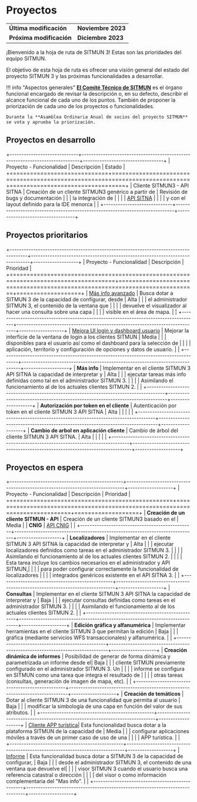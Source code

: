 # Proyectos

<table>
    <tr>
        <td><strong>Última modificación</strong></td>
        <td><strong>Noviembre 2023</strong></td>
    </tr>
    <tr>
        <td><strong>Próxima modificación</strong></td>
        <td><strong>Diciembre 2023</strong></td>
    </tr>
</table>

¡Bienvenido a la hoja de ruta de SITMUN 3! Estas son las prioridades del equipo SITMUN.

El objetivo de esta hoja de ruta es ofrecer una visión general del estado del proyecto SITMUN 3 y las próximas funcionalidades a desarrollar.

!!! info "Aspectos generales"
    [**El Comité Técnico de SITMUN**](https://sitmun.github.io/contact/) es el órgano funcional encargado de revisar la descripción o,
    en su defecto, describir el alcance funcional de cada uno de los puntos. 
    También de proponer la priorización de cada uno de los proyectos o funcionalidades.

    Durante la **Asamblea Ordinaria Anual de socios del proyecto SITMUN** se vota y aprueba la priorización.

## Proyectos en desarrollo

+-----------------------------+-----------------------------------------------------------------------------+----------------------------------+
| Proyecto - Funcionalidad    | Descripción                                                                 | Estado                           |
+=============================+=============================================================================+==================================+
| Cliente SITMUN3 - API SITNA | Creación de un cliente SITMUN3 genérico a partir de                         | Revisión de bugs y documentación |
|                             | la integración de                                                           |                                  |
|                             | [API SITNA](https://github.com/sitna/api-sitna/blob/master/README.es-ES.md) |                                  |
|                             | y con el layout definido para la IDE menorca                                |                                  |
+-----------------------------+-----------------------------------------------------------------------------+----------------------------------+

## Proyectos prioritarios 
[](roadmap/mas-info-avanzado.md)

+-------------------------------------------------------------------------------------+-----------------------------------------------------------------------------+-------------------+
| Proyecto - Funcionalidad                                                            | Descripción                                                                 | Prioridad         |
+=====================================================================================+=============================================================================+===================+
| [Más info avanzado](roadmap/mas-info-avanzado.md)                                   | Busca dotar a SITMUN 3 de la capacidad de configurar, desde                 | Alta              |
|                                                                                     | el administrador SITMUN 3, el contenido de la ventana que                   |                   |
|                                                                                     | devuelve el visualizador al hacer una consulta sobre una capa               |                   |
|                                                                                     | visible en el área de mapa.                                                 |                   |
+-------------------------------------------------------------------------------------+-----------------------------------------------------------------------------+-------------------+
| [Mejora UI login y dashboard usuario](roadmap/mejora-ui-login-dashboard-cliente.md) | Mejorar la interficie de la ventana de login a los clientes SITMUN          | Media             |
|                                                                                     | disponibles para el usuario así como el dashboard para la selección de      |                   |
|                                                                                     | aplicación, territorio y configuración de opciones y datos de usuario.      |                   |
+-------------------------------------------------------------------------------------+-----------------------------------------------------------------------------+-------------------+
| **Más info**                                                                        | Implementar en el cliente SITMUN 3 API SITNA la capacidad de interpretar y  | Alta              |
|                                                                                     | ejecutar tareas más info definidas como tal en el administrador SITMUN 3.   |                   |
|                                                                                     | Asimilando el funcionamiento al de los actuales clientes SITMUN 2.          |                   |
+-------------------------------------------------------------------------------------+-----------------------------------------------------------------------------+-------------------+
| **Autorización por token en el cliente**                                            | Autenticación por token en el cliente SITMUN 3 API SITNA                    | Alta              |
|                                                                                     |                                                                             |                   |
+-------------------------------------------------------------------------------------+-----------------------------------------------------------------------------+-------------------+
| **Cambio de arbol en aplicación cliente**                                           | Cambio de árbol del cliente SITMUN 3 API SITNA.                             | Alta              |
|                                                                                     |                                                                             |                   |
+-------------------------------------------------------------------------------------+-----------------------------------------------------------------------------+-------------------+

## Proyectos en espera

+------------------------------------------------+-----------------------------------------------------------------------------+-------------------+
| Proyecto - Funcionalidad                       | Descripción                                                                 | Prioridad         |
+================================================+=============================================================================+===================+
| **Creación de un cliente SITMUN - API**        | Creación de un cliente SITMUN3 basado en el                                 | Media             |
| **CNIG**                                       | [API CNIG](https://github.com/IGN-CNIG/API-CNIG)                            |                   |
+------------------------------------------------+-----------------------------------------------------------------------------+-------------------+
| **Localizadores**                              | Implementar en el cliente SITMUN 3 API SITNA la capacidad de interpretar y  | Alta              |
|                                                | ejecutar localizadores definidos como tareas en el administrador SITMUN 3.  |                   |
|                                                | Asimilando el funcionamiento al de los actuales clientes SITMUN 2.          |                   |
|                                                |  Esta tarea incluye los cambios necesarios en el administrador y API SITMUN,|                   |
|                                                | para poder configurar correctamente la funcionalidad de localizadores       |                   |
|                                                | integrados genéricos existente en el API SITNA 3.                           |                   |
+------------------------------------------------+-----------------------------------------------------------------------------+-------------------+
| **Consultas**                                  | Implementar en el cliente SITMUN 3 API SITNA la capacidad de interpretar y  | Baja              |
|                                                | ejecutar consultas definidas como tareas en el administrador SITMUN 3.      |                   |
|                                                | Asimilando el funcionamiento al de los actuales clientes SITMUN 2.          |                   |
+------------------------------------------------+-----------------------------------------------------------------------------+-------------------+
| **Edición gráfica y alfanumérica**             | Implementar herramientas en el cliente SITMUN 3 que permitan la edición     | Baja              |
|                                                | gráfica (mediante servicios WFS transaccionales) y alfanumérica.            |                   |
+------------------------------------------------+-----------------------------------------------------------------------------+-------------------+
| **Creación dinámica de informes**              | Posibilidad de generar de forma dinámica y parametrizada un informe desde el| Baja              |
|                                                | cliente SITMUN previamente configurado en el administrador SITMUN 3. Un     |                   |
|                                                | informe se configura en SITMUN como una tarea que integra el resultado de   |                   |
|                                                | otras tareas (consultas, generación de imagen de mapa, etc).                |                   |
+------------------------------------------------+-----------------------------------------------------------------------------+-------------------+
| **Creación de temáticos**                      | Dotar al cliente SITMUN 3 de una funcionalidad que permita al usuario       | Baja              |
|                                                | modificar la simbología de una capa en función del valor de sus atributos.  |                   |
+------------------------------------------------+-----------------------------------------------------------------------------+-------------------+
| [Cliente APP turística](roadmap/app-turismo.md)| Esta funcionalidad busca dotar a la plataforma SITMUN de la capacidad de    | Media             |
|                                                | configurar aplicaciones móviles a través de  un primer caso de uso de una   |                   |
|                                                | APP turística.                                                              |                   |  
+------------------------------------------------+-----------------------------------------------------------------------------+-------------------+
| [Informe](roadmap/informe.md)                  | Esta funcionalidad busca dotar a SITMUN 3 de la capacidad de configurar,    | Baja              |
|                                                | desde el administrador SITMUN 3, el contenido de una ventana que devuelve el|                   |
|                                                | visor SITMUN 3 cuando el usuario busca una referencia catastral o dirección |                   | 
|                                                | del visor o como información complementaria del "Mas info".                 |                   |
+------------------------------------------------+-----------------------------------------------------------------------------+-------------------+
